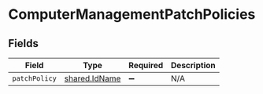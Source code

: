 # ComputerManagementPatchPolicies


## Fields

| Field                                                 | Type                                                  | Required                                              | Description                                           |
| ----------------------------------------------------- | ----------------------------------------------------- | ----------------------------------------------------- | ----------------------------------------------------- |
| `patchPolicy`                                         | [shared.IdName](../../../sdk/models/shared/idname.md) | :heavy_minus_sign:                                    | N/A                                                   |